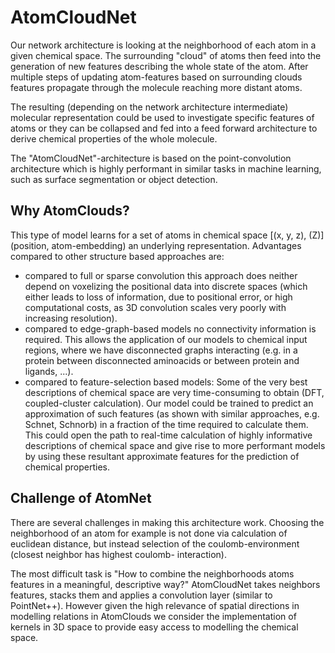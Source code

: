 # AtomCloudNet

Our network architecture is looking at the neighborhood of each atom in a given chemical space. The surrounding "cloud" of atoms then feed into the generation of new features describing the whole state of the atom.
After multiple steps of updating atom-features based on surrounding clouds features propagate through the molecule reaching more distant atoms.

The resulting (depending on the network architecture intermediate) molecular representation could be used to investigate specific features of atoms or they
can be collapsed and fed into a feed forward architecture to derive chemical properties of the whole molecule.

The "AtomCloudNet"-architecture is based on the point-convolution architecture which is highly performant in similar tasks in machine learning, such as
 surface segmentation or object detection.

## Why AtomClouds?

This type of model learns for a set of atoms in chemical space [(x, y, z), (Z)] (position, atom-embedding) an underlying 
representation. Advantages compared to other structure based approaches are:
- compared to full or sparse convolution this approach does neither depend on voxelizing the positional data into discrete spaces 
(which either leads to loss of information, due to positional error, or high computational costs, as 3D convolution scales very 
poorly with increasing resolution).
- compared to edge-graph-based models no connectivity information is required. This allows the application of our models to chemical input regions,
where we have disconnected graphs interacting (e.g. in a protein between disconnected aminoacids or between
protein and ligands, ...).
- compared to feature-selection based models: Some of the very best descriptions of chemical space are very time-consuming 
to obtain (DFT, coupled-cluster calculation). Our model could be trained to predict an approximation of such 
features (as shown with similar approaches, e.g. Schnet, Schnorb) in a fraction of the time required to calculate them.
This could open the path to real-time calculation of highly informative descriptions of chemical space and give rise 
to more performant models by using these resultant approximate features for the prediction of chemical properties.

## Challenge of AtomNet

There are several challenges in making this architecture work. Choosing the neighborhood of an atom for example is not done via
calculation of euclidean distance, but instead selection of the coulomb-environment (closest neighbor has highest coulomb-
interaction). 

The most difficult task is "How to combine the neighborhoods atoms features in a meaningful, descriptive way?" 
AtomCloudNet takes neighbors features, stacks them and applies a convolution layer (similar to PointNet++).
However given the high relevance of spatial directions in modelling relations in AtomClouds we consider the implementation of
kernels in 3D space to provide easy access to modelling the chemical space.
